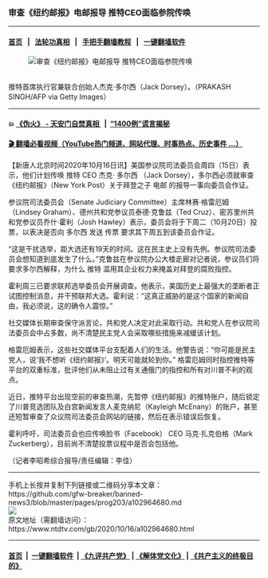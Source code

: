 ### 审查《纽约邮报》电邮报导 推特CEO面临参院传唤
------------------------

#### [首页](https://github.com/gfw-breaker/banned-news3/blob/master/README.md) &nbsp;&nbsp;|&nbsp;&nbsp; [法轮功真相](https://github.com/begood0513/basic/blob/master/README.md)  &nbsp;&nbsp;|&nbsp;&nbsp; [手把手翻墙教程](https://github.com/gfw-breaker/guides/wiki)  &nbsp;&nbsp;|&nbsp;&nbsp; [一键翻墙软件](https://github.com/gfw-breaker/nogfw/blob/master/README.md)  



<div><div class="featured_image">
 <figure>
  <img alt="审查《纽约邮报》电邮报导 推特CEO面临参院传唤" src="https://i.ntdtv.com/assets/uploads/2020/10/321-1-800x450.jpg"/>
 </figure><br/>
 <span class="caption">
  推特首席执行官兼联合创始人杰克·多尔西（Jack Dorsey）。（PRAKASH SINGH/AFP via Getty Images）
 </span>
</div>
</div><hr/>

#### 💥 [《伪火》 - 天安门自焚真相 ](http://158.247.195.190:10000/videos/blog/weihuo.html)&nbsp; |&nbsp; [“1400例”谎言揭秘  ](http://158.247.195.190:10000/videos/blog/jiexi1400.html)

#### [ 🎬  翻墙必看视频（YouTube热门频道、网站代理、时事热点、历史事件 ...）](https://github.com/gfw-breaker/links/blob/master/banned.md)

<div><div class="post_content" itemprop="articleBody">
 <p>
  【新唐人北京时间2020年10月16日讯】美国参议院司法委员会周四（15日）表示，他们计划传唤
  <ok href="https://www.ntdtv.com/gb/推特.htm">
   推特
  </ok>
  <ok href="https://www.ntdtv.com/gb/ceo.htm">
   CEO
  </ok>
  杰克·
  <ok href="https://www.ntdtv.com/gb/多尔西.htm">
   多尔西
  </ok>
  （Jack Dorsey），多尔西必须就审查《纽约邮报》（New York Post）关于拜登之子
  <ok href="https://www.ntdtv.com/gb/电邮.htm">
   电邮
  </ok>
  的报导一事向委员会作证。
 </p>
 <p>
  参议院司法委员会（Senate Judiciary Committee）主席林赛·格雷厄姆（Lindsey Graham）、德州共和党参议员泰德·克鲁兹（Ted Cruz）、密苏里州共和党参议员乔什·霍利（Josh Hawley）表示，委员会将于下周二（10月20日）投票，以表决是否向
  <ok href="https://www.ntdtv.com/gb/多尔西.htm">
   多尔西
  </ok>
  发送
  <ok href="https://www.ntdtv.com/gb/传票.htm">
   传票
  </ok>
  要求其下周五到该委员会作证。
 </p>
 <p>
  “这是干扰选举，距大选还有19天的时间。这在民主史上没有先例。参议院司法委员会想知道到底发生了什么。”克鲁兹在参议院办公大楼走廊对记者说，参议员们将要求多尔西解释，为什么
  <ok href="https://www.ntdtv.com/gb/推特.htm">
   推特
  </ok>
  滥用其企业权力来掩盖对拜登的腐败指控。
 </p>
 <p>
  霍利周三已要求联邦选举委员会开展调查。他表示，美国历史上最强大的垄断者正试图控制消息，并干预联邦大选。霍利说：“这真正威胁的是这个国家的新闻自由，我必须说，这的确令人震惊。”
 </p>
 <p>
  社交媒体长期审查保守派言论，共和党人决定对此采取行动。共和党人在参议院司法委员会中占多数，尚不清楚民主党人会采取哪些措施来减缓该计划。
 </p>
 <p>
  格雷厄姆表示，这些社交媒体平台支配着人们的生活。他警告说：“你可能是民主党人，说‘我不想听《纽约邮报》’。明天可能就轮到你。” 格雷厄姆同时指控推特等平台的双重标准，批评他们从未阻止过有关通俄门的指控和所有对川普不利的观点。
 </p>
 <p>
  近日，推特平台出现空前的审查热潮，先暂停《纽约邮报》的推特账户，随后锁定了川普竞选团队及白宫新闻发言人麦克纳尼（Kayleigh McEnany）的账户，甚至还短暂审查了众议院司法委员会网站的链接，然后在表示错误后恢复。
 </p>
 <p>
  霍利呼吁，司法委员会也应传唤脸书（Facebook）
  <ok href="https://www.ntdtv.com/gb/ceo.htm">
   CEO
  </ok>
  马克·扎克伯格（Mark Zuckerberg），目前尚不清楚投票议程中是否会包括他。
 </p>
 <p>
  （记者李昭希综合报导/责任编辑：李佳）
 </p>
 <div class="single_ad">
 </div>
</div>
</div>
<hr/>
手机上长按并复制下列链接或二维码分享本文章：<br/>
https://github.com/gfw-breaker/banned-news3/blob/master/pages/prog203/a102964680.md <br/>
<a href='https://github.com/gfw-breaker/banned-news3/blob/master/pages/prog203/a102964680.md'><img src='https://github.com/gfw-breaker/banned-news3/blob/master/pages/prog203/a102964680.md.png'/></a> <br/>
原文地址（需翻墙访问）：https://www.ntdtv.com/gb/2020/10/16/a102964680.html


------------------------
#### [首页](https://github.com/gfw-breaker/banned-news3/blob/master/README.md) &nbsp;|&nbsp; [一键翻墙软件](https://github.com/gfw-breaker/nogfw/blob/master/README.md) &nbsp;| [《九评共产党》](https://github.com/gfw-breaker/9ping.md/blob/master/README.md#九评之一评共产党是什么) | [《解体党文化》](https://github.com/gfw-breaker/jtdwh.md/blob/master/README.md) | [《共产主义的终极目的》](https://github.com/gfw-breaker/gczydzjmd.md/blob/master/README.md)


<img src='http://gfw-breaker.win/banned-news3/pages/prog203/a102964680.md' width='0px' height='0px'/>